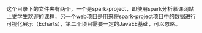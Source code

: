 这个目录下的文件夹有两个，一个是spark-project，即使用spark分析慕课网站上受学生欢迎的课程，另一个web项目是用来将spark-project项目中的数据进行可视化展示（Echarts），第二个项目需要一定的JavaEE基础，可以忽略。